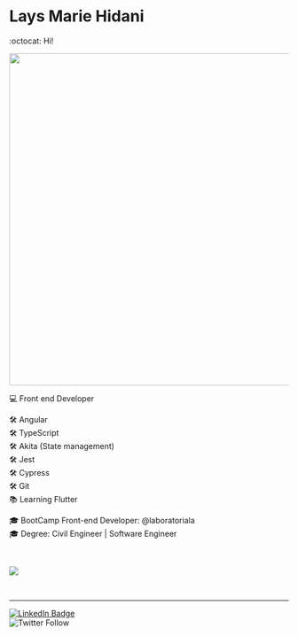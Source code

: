 # Lays Marie Hidani 

:octocat: Hi!
<p align="center">
  <img
    src="https://user-images.githubusercontent.com/43016358/139156603-efa3c9b0-e17c-4544-b9c2-28a3d2a08a61.png"
    width="600px"
  />
</p>

:computer: Front end Developer

:hammer_and_wrench: Angular
<br>
:hammer_and_wrench: TypeScript
<br>
:hammer_and_wrench: Akita (State management)
<br>
:hammer_and_wrench: Jest
<br>
:hammer_and_wrench: Cypress
<br>
:hammer_and_wrench: Git
<br>
:books: Learning Flutter

:mortar_board: BootCamp Front-end Developer: @laboratoriala
<br>
:mortar_board: Degree: Civil Engineer | Software Engineer

<br>
<p align="left">
    <img
      src="https://github-readme-stats.vercel.app/api?username=layshidani&count_private=true&show_icons=true&custom_title=Github%20Status&hide=contribs&theme=tokyonight"
    />
</p>
<br>

<hr>

[![LinkedIn Badge](https://img.shields.io/badge/-Lays%20Hidani-blue?style=flat-square&logo=Linkedin&logoColor=white&link=https://www.linkedin.com/in/lays-hidani/)](https://www.linkedin.com/in/lays-hidani/)
<br>
![Twitter Follow](https://img.shields.io/twitter/follow/layshidani?style=social)

